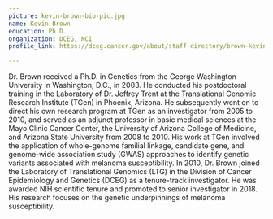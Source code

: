 ```yaml
---
picture: kevin-brown-bio-pic.jpg
name: Kevin Brown
education: Ph.D.
organization: DCEG, NCI
profile_link: https://dceg.cancer.gov/about/staff-directory/brown-kevin

---
```


Dr. Brown received a Ph.D. in Genetics from the George Washington University in Washington, D.C., in 2003. He conducted his postdoctoral training in the Laboratory of Dr. Jeffrey Trent at the Translational Genomic Research Institute (TGen) in Phoenix, Arizona. He subsequently went on to direct his own research program at TGen as an investigator from 2005 to 2010, and served as an adjunct professor in basic medical sciences at the Mayo Clinic Cancer Center, the University of Arizona College of Medicine, and Arizona State University from 2008 to 2010. His work at TGen involved the application of whole-genome familial linkage, candidate gene, and genome-wide association study (GWAS) approaches to identify genetic variants associated with melanoma susceptibility. In 2010, Dr. Brown joined the Laboratory of Translational Genomics (LTG) in the Division of Cancer Epidemiology and Genetics (DCEG) as a tenure-track investigator. He was awarded NIH scientific tenure and promoted to senior investigator in 2018. His research focuses on the genetic underpinnings of melanoma susceptibility.
